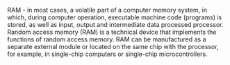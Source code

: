 RAM  - in most cases, a volatile part of a computer memory system, in which, during computer operation, executable machine code (programs) is stored, as well as input, output and intermediate data processed processor. Random access memory (RAM) is a technical device that implements the functions of random access memory. RAM can be manufactured as a separate external module or located on the same chip with the processor, for example, in single-chip computers or single-chip microcontrollers.
